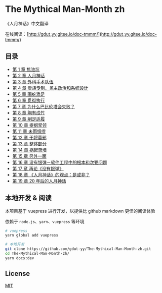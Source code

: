 # The Mythical Man-Month zh

《人月神话》中文翻译

在线阅读：[http://gdut_yy.gitee.io/doc-tmmm/](http://gdut_yy.gitee.io/doc-tmmm/)


## 目录

- [第 1 章 焦油坑](docs/ch1.md)
- [第 2 章 人月神话](docs/ch2.md)
- [第 3 章 外科手术队伍](docs/ch3.md)
- [第 4 章 贵族专制、民主政治和系统设计](docs/ch4.md)
- [第 5 章 画蛇添足](docs/ch5.md)
- [第 6 章 贯彻执行](docs/ch6.md)
- [第 7 章 为什么巴比伦塔会失败？](docs/ch7.md)
- [第 8 章 胸有成竹](docs/ch8.md)
- [第 9 章 削足适履](docs/ch9.md)
- [第 10 章 提纲挈领](docs/ch10.md)
- [第 11 章 未雨绸缪](docs/ch11.md)
- [第 12 章 干将莫邪](docs/ch12.md)
- [第 13 章 整体部分](docs/ch13.md)
- [第 14 章 祸起萧墙](docs/ch14.md)
- [第 15 章 另外一面](docs/ch15.md)
- [第 16 章 没有银弹－软件工程中的根本和次要问题](docs/ch16.md)
- [第 17 章 再论《没有银弹》](docs/ch17.md)
- [第 18 章 《人月神话》的观点：是或非？](docs/ch18.md)
- [第 19 章 20 年后的人月神话](docs/ch19.md)

## 本地开发 & 阅读

本项目基于 vuepress 进行开发，以提供比 github markdown 更佳的阅读体验

依赖于 `node.js`、`yarn`、`vuepress` 等环境

```sh
# vuepress
yarn global add vuepress

# 本地开发
git clone https://github.com/gdut-yy/The-Mythical-Man-Month-zh.git
cd The-Mythical-Man-Month-zh/
yarn docs:dev
```

## License

[MIT](./LICENSE)
